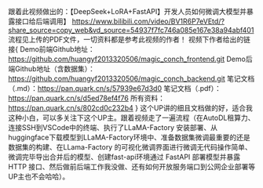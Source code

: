 跟着此视频做出的：【DeepSeek+LoRA+FastAPI】开发人员如何微调大模型并暴露接口给后端调用】 https://www.bilibili.com/video/BV1R6P7eVEtd/?share_source=copy_web&vd_source=54937f7fc746a085e167e38a94abf401
流程见上传的PDF文件，一切资料都是参考此视频的作者！
视频下作者给出的链接{
Demo前端Github地址：https://github.com/huangyf2013320506/magic_conch_frontend.git
Demo后端Github地址（含数据集）：https://github.com/huangyf2013320506/magic_conch_backend.git
笔记文档（.md）：https://pan.quark.cn/s/57939e67d3d0
笔记文档（.pdf）：https://pan.quark.cn/s/d5ed78ef4f76
所有资料：https://pan.quark.cn/s/802cd0c232b4
}
这个UP讲的细且文档做的好，适合我这种小白，可以多关注下这个UP主。跟着视频走了一遍流程（在AutoDL租算力、连接SSH到VSCode中的终端、执行了LLaMA-Factory 安装部署、从huggingface下载模型到LLaMA-Factory环境中、准备数据集微调最重要的还是数据集的构建、在LLama-Factory 的可视化微调界⾯进行微调无代码操作简单、微调完毕导出合并后的模型、创建fast-api环境通过 FastAPI 部署模型并暴露 HTTP 接⼝、然后做前后端工作我没做、还有如何开放服务端⼝到公⽹企业部署等UP主也不会哈哈）。

